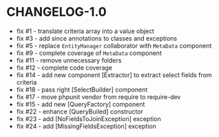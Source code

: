 # CHANGELOG-1.0

 - fix #1 - translate criteria array into a value object
 - fix #3 - add since annotations to classes and exceptions
 - fix #5 - replace `EntityManager` collaborator with `MetaData` component
 - fix #9 - complete coverage of `MetaData` component
 - fix #11 - remove unnecessary folders
 - fix #12 - complete code coverage
 - fix #14 - add new component [Extractor] to extract select fields from criteria
 - fix #18 - pass right [SelectBuilder] component
 - fix #17 - move phpunit vendor from require to require-dev
 - fix #15 - add new [QueryFactory] component
 - fix #22 - enhance [QueryBuiled] constructor
 - fix #23 - add [NoFieldsToJoinException] exception
 - fix #24 - add [MissingFieldsException] exception
